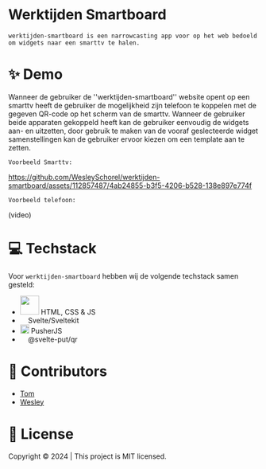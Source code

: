 # Werktijden Smartboard
``werktijden-smartboard is een narrowcasting app voor op het web bedoeld om widgets naar een smarttv te halen.``


# ✨ Demo 
Wanneer de gebruiker de ''werktijden-smartboard'' website opent op een smarttv heeft de gebruiker de mogelijkheid zijn telefoon te koppelen met de gegeven QR-code op het scherm van de smarttv. Wanneer de gebruiker beide apparaten gekoppeld heeft kan de gebruiker eenvoudig de widgets aan- en uitzetten, door gebruik te maken van de vooraf geslecteerde widget samenstellingen kan de gebruiker ervoor kiezen om een template aan te zetten.

`Voorbeeld Smarttv:`

https://github.com/WesleySchorel/werktijden-smartboard/assets/112857487/4ab24855-b3f5-4206-b528-138e897e774f



`Voorbeeld telefoon:`

(video)


# 💻 Techstack
Voor `werktijden-smartboard` hebben wij de volgende techstack samen gesteld:
- <img src="https://github.com/WesleySchorel/werktijden-smartboard/assets/112857487/2824777f-eddc-4955-a79d-dc4f391a8532" width="38" /> HTML, CSS & JS
- <img src="https://github.com/WesleySchorel/werktijden-smartboard/assets/112857487/f4b6ae3f-42b5-45e5-82e9-487ba1569461" width="12" /> Svelte/Sveltekit
- <img src="https://github.com/WesleySchorel/werktijden-smartboard/assets/112857487/a5693b8a-bae3-4eda-8408-1f81e43c5fee" width="18" /> PusherJS
- <img src="https://github.com/WesleySchorel/werktijden-smartboard/assets/112857487/f4b6ae3f-42b5-45e5-82e9-487ba1569461" width="12" /> @svelte-put/qr


# 🤝 Contributors
- [Tom](https://github.com/tom-2810)
- [Wesley](https://github.com/WesleySchorel)


# 📝 License
Copyright © 2024 | This project is MIT licensed.


